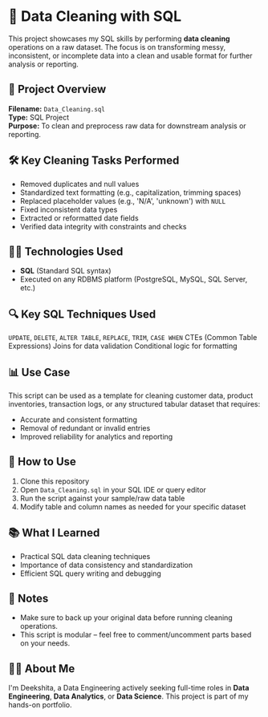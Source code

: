 
# 🧹 Data Cleaning with SQL
This project showcases my SQL skills by performing **data cleaning** operations on a raw dataset. The focus is on transforming messy, inconsistent, or incomplete data into a clean and usable format for further analysis or reporting.

## 📂 Project Overview
**Filename:** `Data_Cleaning.sql`  
**Type:** SQL Project  
**Purpose:** To clean and preprocess raw data for downstream analysis or reporting.

## 🛠️ Key Cleaning Tasks Performed
- Removed duplicates and null values
- Standardized text formatting (e.g., capitalization, trimming spaces)
- Replaced placeholder values (e.g., 'N/A', 'unknown') with `NULL`
- Fixed inconsistent data types
- Extracted or reformatted date fields
- Verified data integrity with constraints and checks

## 🧑‍💻 Technologies Used

- **SQL** (Standard SQL syntax)
- Executed on any RDBMS platform (PostgreSQL, MySQL, SQL Server, etc.)

## 🔍 Key SQL Techniques Used
`UPDATE`, `DELETE`, `ALTER TABLE`, `REPLACE`, `TRIM`, `CASE WHEN`
CTEs (Common Table Expressions)
Joins for data validation
Conditional logic for formatting

## 📊 Use Case
This script can be used as a template for cleaning customer data, product inventories, transaction logs, or any structured tabular dataset that requires:
- Accurate and consistent formatting
- Removal of redundant or invalid entries
- Improved reliability for analytics and reporting

## 🚀 How to Use
1. Clone this repository
2. Open `Data_Cleaning.sql` in your SQL IDE or query editor
3. Run the script against your sample/raw data table
4. Modify table and column names as needed for your specific dataset

## 📚 What I Learned
- Practical SQL data cleaning techniques
- Importance of data consistency and standardization
- Efficient SQL query writing and debugging

## 📌 Notes

- Make sure to back up your original data before running cleaning operations.
- This script is modular – feel free to comment/uncomment parts based on your needs.

## 🙋‍♀️ About Me
I'm Deekshita, a Data Engineering actively seeking full-time roles in **Data Engineering**, **Data Analytics**, or **Data Science**. This project is part of my hands-on portfolio.
